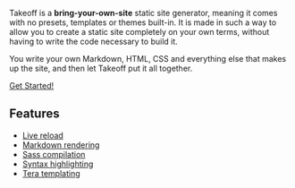 <!-- Metadata
is_draft = false
template = "homepage.html"
-->

<section class="page-main">

<div class="blurb">

Takeoff is a **bring-your-own-site** static site generator, meaning it comes with no presets, templates or themes built-in. It is made in such a way to allow you to create a static site completely on your own terms, without having to write the code necessary to build it.

You write your own Markdown, HTML, CSS and everything else that makes up the site, and then let Takeoff put it all together.
</div>

<p class="get-started">
  <a href="/get-started/overview">Get Started!</a>
</p>

</section>

<section class="page-main">

<div class="features">

## Features

* [Live reload](/docs/live-reload)
* [Markdown rendering](/docs/markdown)
* [Sass compilation](/docs/sass)
* [Syntax highlighting](/docs/syntax-highlighting)
* [Tera templating](/docs/templating)
</div>

</section>
